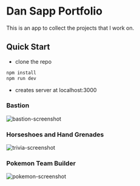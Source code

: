 # Dan Sapp Portfolio

This is an app to collect the projects that I work on.

## Quick Start

- clone the repo

```bash
npm install
npm run dev
```

- creates server at localhost:3000

### Bastion
![bastion-screenshot](https://github.com/user-attachments/assets/a513eb08-7d9e-4649-a41a-0b00517760b0)

### Horseshoes and Hand Grenades
![trivia-screenshot](https://github.com/user-attachments/assets/fc8f6a19-23ce-4fdf-8f79-ff82737e45c0)

### Pokemon Team Builder
![pokemon-screenshot](https://github.com/user-attachments/assets/d679338d-8413-4724-a66c-44d26e57e35f)
